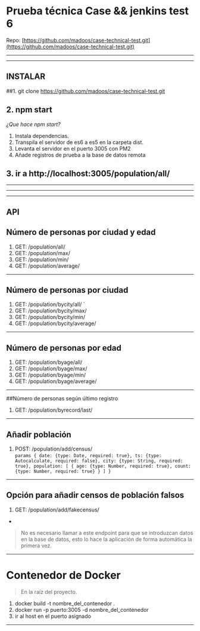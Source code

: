 # Prueba técnica Case && jenkins test 6

Repo: [https://github.com/madoos/case-technical-test.git](https://github.com/madoos/case-technical-test.git)

----

----
## INSTALAR

##1. git clone https://github.com/madoos/case-technical-test.git

## 2. npm start

*¿Que hace npm start?*


1. Instala dependencias.
2. Transpila el servidor de es6 a es5 en la carpeta dist.
3. Levanta el servidor en el puerto 3005 con PM2
4. Añade registros de prueba a la base de datos remota

## 3. ir a http://localhost:3005/population/all/
----

----

----


## API

## Número de personas por ciudad y edad

1. GET:  /population/all/  
2. GET:  /population/max/
3. GET:  /population/min/
4. GET: /population/average/


----
## Número de personas por ciudad

1. GET:  /population/bycity/all/  `
2. GET:  /population/bycity/max/
3. GET:  /population/bycity/min/
4. GET: /population/bycity/average/


----
## Número de personas por edad

1. GET:  /population/byage/all/  
2. GET:  /population/byage/max/
3. GET:  /population/byage/min/
4. GET: /population/byage/average/


----

##Número de personas según último registro
1. GET: /population/byrecord/last/

----
## Añadir población

1. POST:  /population/add/census/  
``params
{
      date: {type: Date, required: true},
      ts: {type: Autocalculate, required: false},
      city: {type: String, required: true},
      population: [
        {
          age: {type: Number, required: true},
          count: {type: Number, required: true}
        }
      ]
    }
``

----

## Opción  para añadir censos de población falsos

1. GET:  /population/add/fakecensus/  


-
> No es necesario llamar a este endpoint para que se introduzcan datos en la base de datos, esto lo hace la aplicación de forma automática la primera vez.
----
# Contenedor de Docker
> En la raíz del proyecto.

1. docker build -t nombre_del_contenedor .
2. docker run -p puerto:3005 -d nombre_del_contenedor
3. ir al host en el puerto asignado

----

